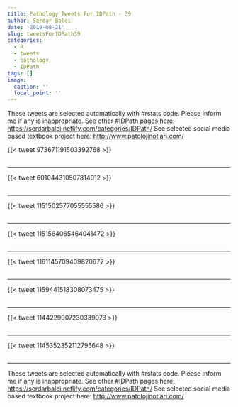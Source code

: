 ```yaml
---
title: Pathology Tweets For IDPath - 39
author: Serdar Balci
date: '2019-08-21'
slug: tweetsForIDPath39
categories:
  - R
  - tweets
  - pathology
  - IDPath
tags: []
image:
  caption: ''
  focal_point: ''
---
```



These tweets are selected automatically with #rstats code. Please inform me if any is inappropriate.
See other #IDPath pages here: https://serdarbalci.netlify.com/categories/IDPath/ 
See selected social media based textbook project here: http://www.patolojinotlari.com/

{{< tweet 973671191503392768 >}}
<br>
<br>
<hr>
{{< tweet 601044310507814912 >}}
<br>
<br>
<hr>
{{< tweet 1151502577055555586 >}}
<br>
<br>
<hr>
{{< tweet 1151564065464041472 >}}
<br>
<br>
<hr>
{{< tweet 1161145709409820672 >}}
<br>
<br>
<hr>
{{< tweet 1159441518308073475 >}}
<br>
<br>
<hr>
{{< tweet 1144229907230339073 >}}
<br>
<br>
<hr>
{{< tweet 1145352352112795648 >}}
<br>
<br>
<hr>


These tweets are selected automatically with #rstats code. Please inform me if any is inappropriate.
See other #IDPath pages here: https://serdarbalci.netlify.com/categories/IDPath/ 
See selected social media based textbook project here: http://www.patolojinotlari.com/

